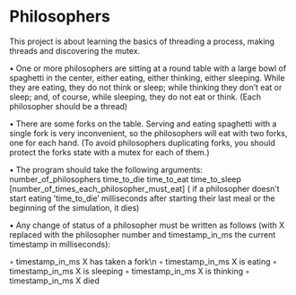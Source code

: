 # Philosophers

This project is about learning the basics of threading a process, making threads and discovering the mutex.

• One or more philosophers are sitting at a round table  with a large bowl of spaghetti in the center, either eating, either thinking,
either sleeping. While they are eating, they do not think or sleep; while thinking
they don’t eat or sleep; and, of course, while sleeping, they do not eat or think.
(Each philosopher should be a thread)

• There are some forks on the table. Serving and eating spaghetti with a single fork
is very inconvenient, so the philosophers will eat with two forks, one for each hand.
(To avoid philosophers duplicating forks, you should protect the forks state with a
mutex for each of them.)

• The program should take the following arguments: 
number_of_philosophers 
time_to_die
time_to_eat 
time_to_sleep 
[number_of_times_each_philosopher_must_eat]
( if a philosopher doesn’t start eating ’time_to_die’
milliseconds after starting their last meal or the beginning of the simulation,
it dies)

• Any change of status of a philosopher must be written as follows (with X replaced
with the philosopher number and timestamp_in_ms the current timestamp in milliseconds):

◦ timestamp_in_ms X has taken a fork\n
◦ timestamp_in_ms X is eating
◦ timestamp_in_ms X is sleeping
◦ timestamp_in_ms X is thinking
◦ timestamp_in_ms X died
